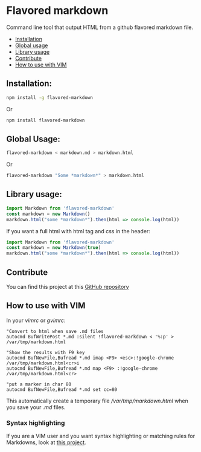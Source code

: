 Flavored markdown
=================

Command line tool that output HTML from a github flavored markdown file.

 - [Installation](#installation)
 - [Global usage](#global-usage)
 - [Library usage](#library-usage)
 - [Contribute](#contribute)
 - [How to use with VIM](#how-to-use-with-vim)

Installation:
-------------

```sh
npm install -g flavored-markdown
```

Or

```sh
npm install flavored-markdown
```

Global Usage:
-------------

```sh
flavored-markdown < markdown.md > markdown.html
```

Or

```sh
flavored-markdown "Some *markdown*" > markdown.html
```

Library usage:
--------------

```javascript
import Markdown from 'flavored-markdown'
const markdown = new Markdown()
markdown.html("some *markdown*").then(html => console.log(html))
```

If you want a full html with html tag and css in the header:

```javascript
import Markdown from 'flavored-markdown'
const markdown = new Markdown(true)
markdown.html("some *markdown*").then(html => console.log(html))
```

Contribute
----------

You can find this project at this [GitHub repository][github]

How to use with VIM
-------------------

In your *vimrc* or *gvimrc*:

```vim
"Convert to html when save .md files
autocmd BufWritePost *.md :silent !flavored-markdown < '%:p' > /var/tmp/markdown.html

"Show the results with F9 key
autocmd BufNewFile,Bufread *.md imap <F9> <esc>:!google-chrome /var/tmp/markdown.html<cr>i
autocmd BufNewFile,Bufread *.md map <F9> :!google-chrome /var/tmp/markdown.html<cr>

"put a marker in char 80
autocmd BufNewFile,Bufread *.md set cc=80
```

This automatically create a temporary file */var/tmp/markdown.html* when you save your *.md* files.

### Syntax highlighting

If you are a VIM user and you want syntax highlighting or matching rules for
Markdowns, look at [this project][vimmarkdown].

[vimmarkdown]: https://github.com/plasticboy/vim-markdown
[github]: https://github.com/solispauwels/markdown


